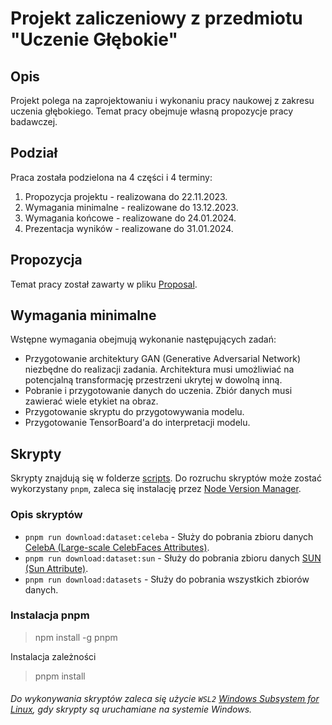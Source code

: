 # Projekt zaliczeniowy z przedmiotu "Uczenie Głębokie"

## Opis

Projekt polega na zaprojektowaniu i wykonaniu pracy naukowej z zakresu uczenia głębokiego. Temat pracy obejmuje własną propozycje pracy
badawczej.

## Podział

Praca została podzielona na 4 części i 4 terminy:

1. Propozycja projektu - realizowana do 22.11.2023.
2. Wymagania minimalne - realizowane do 13.12.2023.
3. Wymagania końcowe - realizowane do 24.01.2024.
4. Prezentacja wyników - realizowane do 31.01.2024.

## Propozycja

Temat pracy został zawarty w pliku [Proposal](proposal.pdf).

## Wymagania minimalne

Wstępne wymagania obejmują wykonanie następujących zadań:

- Przygotowanie architektury GAN (Generative Adversarial Network) niezbędne do realizacji zadania. Architektura musi umożliwiać na
  potencjalną transformację przestrzeni ukrytej w dowolną inną.
- Pobranie i przygotowanie danych do uczenia. Zbiór danych musi zawierać wiele etykiet na obraz.
- Przygotowanie skryptu do przygotowywania modelu.
- Przygotowanie TensorBoard'a do interpretacji modelu.

## Skrypty

Skrypty znajdują się w folderze [scripts](scripts).
Do rozruchu skryptów może zostać wykorzystany `pnpm`, zaleca się instalację przez [Node Version Manager](https://github.com/nvm-sh/nvm).

### Opis skryptów

- `pnpm run download:dataset:celeba` - Służy do pobrania zbioru
  danych [CelebA (Large-scale CelebFaces Attributes)](https://mmlab.ie.cuhk.edu.hk/projects/CelebA.html).
- `pnpm run download:dataset:sun` - Służy do pobrania zbioru
  danych [SUN (Sun Attribute)](https://cs.brown.edu/~gmpatter/sunattributes.html).
- `pnpm run download:datasets` - Służy do pobrania wszystkich zbiorów danych.

### Instalacja pnpm

> npm install -g pnpm

Instalacja zależności

> pnpm install

###### Do wykonywania skryptów zaleca się użycie `WSL2` [Windows Subsystem for Linux](https://learn.microsoft.com/en-us/windows/wsl/install), gdy skrypty są uruchamiane na systemie Windows.
